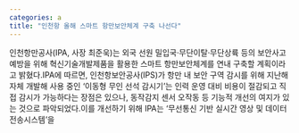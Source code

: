 ```yaml
---
categories: a
title: "인천항 올해 스마트 항만보안체계 구축 나선다"
---
```

인천항만공사(IPA, 사장 최준욱)는 외국 선원 밀입국·무단이탈·무단상륙 등의 보안사고 예방을 위해 혁신기술개발제품을 활용한 스마트 항만보안체계를 연내 구축할 계획이라고 밝혔다.IPA에 따르면, 인천항보안공사(IPS)가 항만 내 보안 구역 감시를 위해 지난해 자체 개발해 사용 중인 ‘이동형 무인 선석 감시기’는 인력 운영 대비 비용이 절감되고 직접 감시가 가능하다는 장점은 있으나, 동작감지 센서 오작동 등 기능적 개선의 여지가 있는 것으로 파악되었다.이를 개선하기 위해 IPA는 ‘무선통신 기반 실시간 영상 및 데이터 전송시스템’을